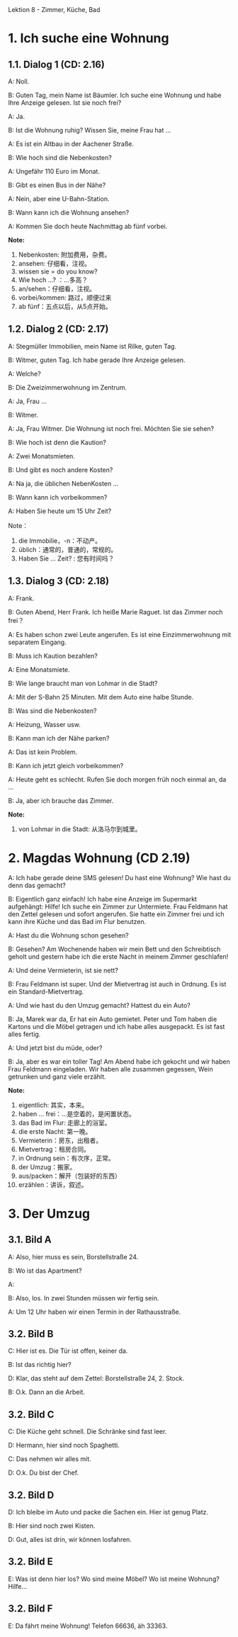 <section id="title">Lektion 8 - Zimmer, Küche, Bad</section>

# 1. Ich suche eine Wohnung

## 1.1. Dialog 1 (CD: 2.16)

A: Noll.

B: Guten Tag, mein Name ist Bäumler. Ich suche eine Wohnung und habe Ihre Anzeige gelesen. Ist sie noch frei? 

A: Ja.

B: Ist die Wohnung ruhig? Wissen Sie, meine Frau hat ...

A: Es ist ein Altbau in der Aachener Straße. 

B: Wie hoch sind die Nebenkosten?

A: Ungefähr 110 Euro im Monat.

B: Gibt es einen Bus in der Nähe?

A: Nein, aber eine U-Bahn-Station.

B: Wann kann ich die Wohnung ansehen?

A: Kommen Sie doch heute Nachmittag ab fünf vorbei.

**Note:**

1. Nebenkosten: 附加费用，杂费。
2. ansehen: 仔细看，注视。
3. wissen sie = do you know?
4. Wie hoch ...? ：...多高？
5. an/sehen：仔细看，注视。
6. vorbei/kommen: 路过，顺便过来
7. ab fünf：五点以后，从5点开始。

## 1.2. Dialog 2 (CD: 2.17)

A: Stegmüller Immobilien, mein Name ist Rilke, guten Tag.

B: Witmer, guten Tag. Ich habe gerade Ihre Anzeige gelesen.

A: Welche?

B: Die Zweizimmerwohnung im Zentrum.

A: Ja, Frau ...

B: Witmer.

A: Ja, Frau Witmer. Die Wohnung ist noch frei. Möchten Sie sie sehen?

B: Wie hoch ist denn die Kaution?

A: Zwei Monatsmieten.

B: Und gibt es noch andere Kosten?

A: Na ja, die üblichen NebenKosten ...

B: Wann kann ich vorbeikommen?

A: Haben Sie heute um 15 Uhr Zeit?

Note：

1. die Immobilie，-n：不动产。
2. üblich：通常的，普通的，常规的。
3. Haben Sie ... Zeit? : 您有时间吗？

## 1.3. Dialog 3 (CD: 2.18)

A: Frank.

B: Guten Abend, Herr Frank. Ich heiße Marie Raguet. Ist das Zimmer noch frei？

A: Es haben schon zwei Leute angerufen. Es ist eine Einzimmerwohnung mit separatem Eingang.

B: Muss ich Kaution bezahlen?

A: Eine Monatsmiete.

B: Wie lange braucht man von Lohmar in die Stadt?

A: Mit der S-Bahn 25 Minuten. Mit dem Auto eine halbe Stunde.

B: Was sind die Nebenkosten? 

A: Heizung, Wasser usw.

B: Kann man ich der Nähe parken?

A: Das ist kein Problem.

B: Kann ich jetzt gleich vorbeikommen?

A: Heute geht es schlecht. Rufen Sie doch morgen früh noch einmal an, da ...

B: Ja, aber ich brauche das Zimmer.


**Note:**

1. von Lohmar in die Stadt: 从洛马尔到城里。

# 2. Magdas Wohnung (CD 2.19)

A: Ich habe gerade deine SMS gelesen! Du hast eine Wohnung? Wie hast du denn das gemacht?

B: Eigentlich ganz einfach! Ich habe eine Anzeige im Supermarkt aufgehängt: Hilfe! Ich suche ein Zimmer zur Untermiete. Frau Feldmann hat den Zettel gelesen und sofort angerufen. Sie hatte ein Zimmer frei und ich kann ihre Küche und das Bad im Flur benutzen.

A: Hast du die Wohnung schon gesehen?

B: Gesehen? Am Wochenende haben wir mein Bett und den Schreibtisch geholt und gestern habe ich die erste Nacht in meinem Zimmer geschlafen!

A: Und deine Vermieterin, ist sie nett?

B: Frau Feldmann ist super. Und der Mietvertrag ist auch in Ordnung. Es ist ein Standard-Mietvertrag.

A: Und wie hast du den Umzug gemacht? Hattest du ein Auto?

B: Ja, Marek war da, Er hat ein Auto gemietet. Peter und Tom haben die Kartons und die Möbel getragen und ich habe alles ausgepackt. Es ist fast alles fertig.

A: Und jetzt bist du müde, oder?

B: Ja, aber es war ein toller Tag! Am Abend habe ich gekocht und wir haben Frau Feldmann eingeladen. Wir haben alle zusammen gegessen, Wein getrunken und ganz viele erzählt.

**Note:**

1. eigentlich: 其实，本来。
2. haben ... frei：...是空着的，是闲置状态。
3. das Bad im Flur: 走廊上的浴室。
4. die erste Nacht: 第一晚。
5. Vermieterin：房东，出租者。
6. Mietvertrag：租房合同。
7. in Ordnung sein：有次序，正常。
8. der Umzug：搬家。
9. aus/packen：解开（包装好的东西）
10. erzählen：讲诉，叙述。

# 3. Der Umzug

## 3.1. Bild A

A: Also, hier muss es sein, Borstellstraße 24.

B: Wo ist das Apartment?

A: 

B: Also, los. In zwei Stunden müssen wir fertig sein.

A: Um 12 Uhr haben wir einen Termin in der Rathausstraße.

## 3.2. Bild B

C: Hier ist es. Die Tür ist offen, keiner da.

B: Ist das richtig hier?

D: Klar, das steht auf dem Zettel: Borstellstraße 24, 2. Stock.

B: O.k. Dann an die Arbeit.

## 3.2. Bild C

C: Die Küche geht schnell. Die Schränke sind fast leer.

D: Hermann, hier sind noch Spaghetti.

C: Das nehmen wir alles mit.

D: O.k. Du bist der Chef.

## 3.2. Bild D

D: Ich bleibe im Auto und packe die Sachen ein. Hier ist genug Platz.

B: Hier sind noch zwei Kisten.

D: Gut, alles ist drin, wir können losfahren.

## 3.2. Bild E

E: Was ist denn hier los? Wo sind meine Möbel? Wo ist meine Wohnung? Hilfe...

## 3.2. Bild F

E: Da fährt meine Wohnung! Telefon 66636, äh 33363.